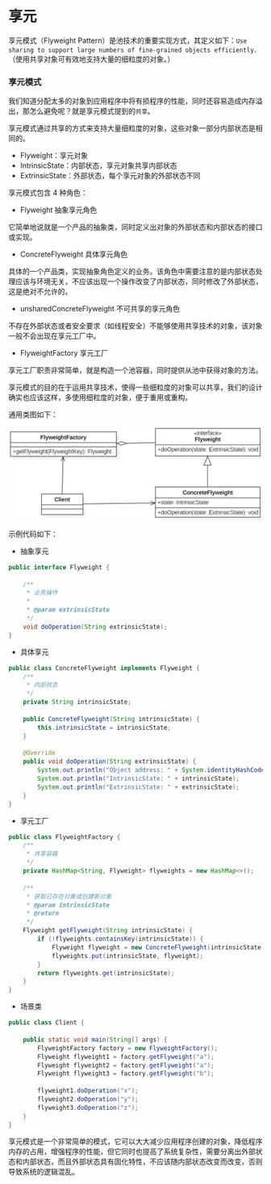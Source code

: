 # 享元

享元模式（Flyweight Pattern）是池技术的重要实现方式，其定义如下：`Use sharing to support large numbers of fine-grained objects efficiently.`（使用共享对象可有效地支持大量的细粒度的对象。）

### 享元模式

我们知道分配太多的对象到应用程序中将有损程序的性能，同时还容易造成内存溢出，那怎么避免呢？就是享元模式提到的`共享`。

享元模式通过共享的方式来支持大量细粒度的对象，这些对象一部分内部状态是相同的。

- Flyweight：享元对象
- IntrinsicState：内部状态，享元对象共享内部状态
- ExtrinsicState：外部状态，每个享元对象的外部状态不同

享元模式包含 4 种角色：

- Flyweight 抽象享元角色

它简单地说就是一个产品的抽象类，同时定义出对象的外部状态和内部状态的接口或实现。

- ConcreteFlyweight 具体享元角色

具体的一个产品类，实现抽象角色定义的业务。该角色中需要注意的是内部状态处理应该与环境无关，不应该出现一个操作改变了内部状态，同时修改了外部状态，这是绝对不允许的。

- unsharedConcreteFlyweight 不可共享的享元角色

不存在外部状态或者安全要求（如线程安全）不能够使用共享技术的对象，该对象一般不会出现在享元工厂中。

- FlyweightFactory 享元工厂

享元工厂职责非常简单，就是构造一个池容器，同时提供从池中获得对象的方法。

享元模式的目的在于运用共享技术，使得一些细粒度的对象可以共享，我们的设计确实也应该这样，多使用细粒度的对象，便于重用或重构。

通用类图如下：

<div align="left">
    <img src="https://github.com/lazecoding/Note/blob/main/images/pattern/享元模式通用类图.png" width="600px">
</div>

示例代码如下：

- 抽象享元

```java
public interface Flyweight {

    /**
     * 业务操作
     *
     * @param extrinsicState
     */
    void doOperation(String extrinsicState);
}
```

- 具体享元

```java
public class ConcreteFlyweight implements Flyweight {
    /**
     * 内部状态
     */
    private String intrinsicState;

    public ConcreteFlyweight(String intrinsicState) {
        this.intrinsicState = intrinsicState;
    }

    @Override
    public void doOperation(String extrinsicState) {
        System.out.println("Object address: " + System.identityHashCode(this));
        System.out.println("IntrinsicState: " + intrinsicState);
        System.out.println("ExtrinsicState: " + extrinsicState);
    }
}
```

- 享元工厂

```java
public class FlyweightFactory {
    /**
     * 共享容器
     */
    private HashMap<String, Flyweight> flyweights = new HashMap<>();

    /**
     * 获取已存在对象或创建新对象
     * @param intrinsicState
     * @return
     */
    Flyweight getFlyweight(String intrinsicState) {
        if (!flyweights.containsKey(intrinsicState)) {
            Flyweight flyweight = new ConcreteFlyweight(intrinsicState);
            flyweights.put(intrinsicState, flyweight);
        }
        return flyweights.get(intrinsicState);
    }
}
```

- 场景类

```java
public class Client {

    public static void main(String[] args) {
        FlyweightFactory factory = new FlyweightFactory();
        Flyweight flyweight1 = factory.getFlyweight("a");
        Flyweight flyweight2 = factory.getFlyweight("a");
        Flyweight flyweight3 = factory.getFlyweight("b");

        flyweight1.doOperation("x");
        flyweight2.doOperation("y");
        flyweight3.doOperation("z");
    }
}
```

享元模式是一个非常简单的模式，它可以大大减少应用程序创建的对象，降低程序内存的占用，增强程序的性能，但它同时也提高了系统复杂性，需要分离出外部状态和内部状态，而且外部状态具有固化特性，不应该随内部状态改变而改变，否则导致系统的逻辑混乱。
